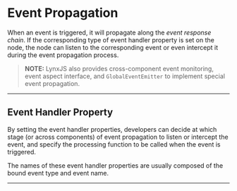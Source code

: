 # Event Propagation

When an event is triggered, it will propagate along the *event response chain*. If the corresponding type of event handler property is set on the node, the node can listen to the corresponding event or even intercept it during the event propagation process.

> **NOTE:** LynxJS also provides cross-component event monitoring, event aspect interface, and `GlobalEventEmitter` to implement special event propagation.

---
## **Event Handler Property**

By setting the event handler properties, developers can decide at which stage (or across components) of event propagation to listen or intercept the event, and specify the processing function to be called when the event is triggered.

The names of these event handler properties are usually composed of the bound event type and event name.

---